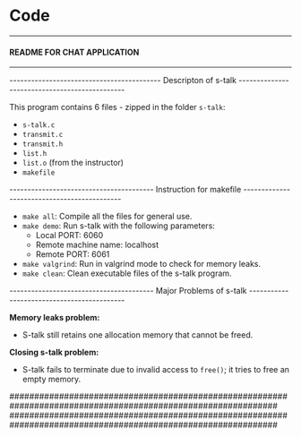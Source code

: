 # Code
******************************************************************************************************************
#### README FOR CHAT APPLICATION
******************************************************************************************************************

------------------------------------------ Descripton of s-talk ----------------------------------------------

This program contains 6 files - zipped in the folder `s-talk`:
- `s-talk.c`
- `transmit.c`
- `transmit.h`
- `list.h`
- `list.o` (from the instructor)
- `makefile`

---------------------------------------- Instruction for makefile --------------------------------------------

- `make all`: Compile all the files for general use.
- `make demo`: Run s-talk with the following parameters:
  - Local PORT: 6060
  - Remote machine name: localhost
  - Remote PORT: 6061
- `make valgrind`: Run in valgrind mode to check for memory leaks.
- `make clean`: Clean executable files of the s-talk program.

---------------------------------------- Major Problems of s-talk -------------------------------------------

**Memory leaks problem:**
- S-talk still retains one allocation memory that cannot be freed.

**Closing s-talk problem:**
- S-talk fails to terminate due to invalid access to `free()`; it tries to free an empty memory.

##############################################################################################################
##############################################################################################################
